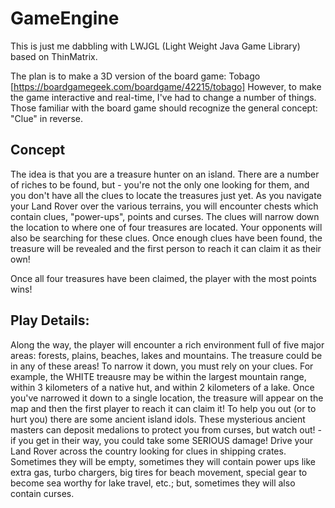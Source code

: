 # GameEngine

This is just me dabbling with LWJGL (Light Weight Java Game Library) based on ThinMatrix.

The plan is to make a 3D version of the board game: Tobago [https://boardgamegeek.com/boardgame/42215/tobago]
However, to make the game interactive and real-time, I've had to change a number of things. Those familiar with the board game should recognize the general concept: "Clue" in reverse.

## Concept
The idea is that you are a treasure hunter on an island. There are a number of riches to be found, but - you're not the only one looking for them, and you don't have all the clues to locate the treasures just yet. As you navigate your Land Rover over the various terrains, you will encounter chests which contain clues, "power-ups", points and curses. The clues will narrow down the location to where one of four treasures are located. Your opponents will also be searching for these clues. Once enough clues have been found, the treasure will be revealed and the first person to reach it can claim it as their own!

Once all four treasures have been claimed, the player with the most points wins!

## Play Details:
Along the way, the player will encounter a rich environment full of five major areas: forests, plains, beaches, lakes and mountains. The treasure could be in any of these areas! To narrow it down, you must rely on your clues. For example, the WHITE treausre may be within the largest mountain range, within 3 kilometers of a native hut, and within 2 kilometers of a lake. Once you've narrowed it down to a single location, the treasure will appear on the map and then the first player to reach it can claim it! To help you out (or to hurt you) there are some ancient island idols. These mysterious ancient masters can deposit medalions to protect you from curses, but watch out! - if you get in their way, you could take some SERIOUS damage! Drive your Land Rover across the country looking for clues in shipping crates. Sometimes they will be empty, sometimes they will contain power ups like extra gas, turbo chargers, big tires for beach movement, special gear to become sea worthy for lake travel, etc.; but, sometimes they will also contain curses.



